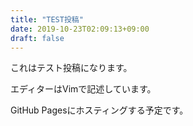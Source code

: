 ```yaml
---
title: "TEST投稿"
date: 2019-10-23T02:09:13+09:00
draft: false
---
```


これはテスト投稿になります。

エディターはVimで記述しています。

GitHub Pagesにホスティングする予定です。
